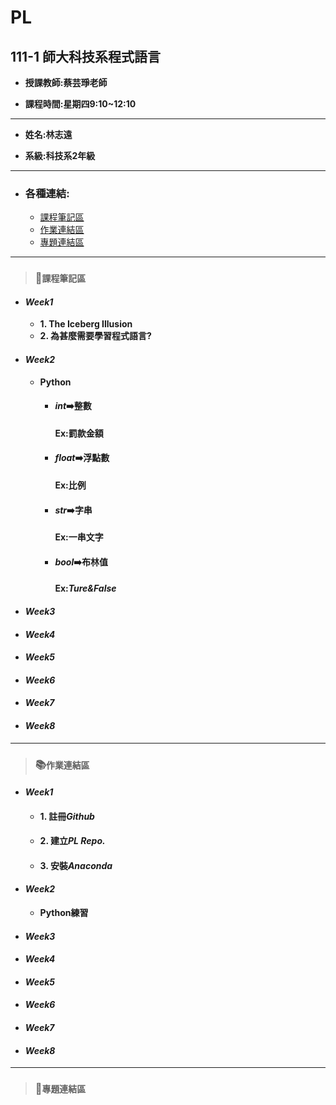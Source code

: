 # PL
## 111-1 師大科技系程式語言

+ **授課教師:蔡芸琤老師**

+ **課程時間:星期四9:10~12:10**
---
+ **姓名:林志遠** 

+ **系級:科技系2年級**
---
+ ### 各種連結:
  + [課程筆記區](https://github.com/dennis910926/PL/edit/main/README.md#%E8%AA%B2%E7%A8%8B%E7%AD%86%E8%A8%98%E5%8D%80)
  + [作業連結區](https://github.com/dennis910926/PL/edit/main/README.md#%E4%BD%9C%E6%A5%AD%E9%80%A3%E7%B5%90%E5%8D%80)
  + [專題連結區](https://github.com/dennis910926/PL/edit/main/README.md#%E5%B0%88%E9%A1%8C%E9%80%A3%E7%B5%90%E5%8D%80)
---
> ### 📝`課程筆記區`
+ #### *Week1*
  + **1. The Iceberg Illusion**
  + **2. 為甚麼需要學習程式語言?**
+ #### *Week2*
  + **Python**
    + #### *int*➡️**整數**
      **Ex:罰款金額**
    + #### *float*➡️**浮點數**
      **Ex:比例**
    + #### *str*➡️**字串**
      **Ex:一串文字**
    + #### *bool*➡️**布林值**
      #### Ex:*Ture&False*
+ #### *Week3*
+ #### *Week4*
+ #### *Week5*
+ #### *Week6*
+ #### *Week7*
+ #### *Week8*
***
> ### 📚`作業連結區`
+ #### *Week1*
  + #### 1. 註冊*Github*
  + #### 2. 建立*PL Repo.*
  + #### 3. 安裝*Anaconda*
+ #### *Week2*
  + **Python練習**
+ #### *Week3*
+ #### *Week4*
+ #### *Week5*
+ #### *Week6*
+ #### *Week7*
+ #### *Week8*
***
> ### 📁`專題連結區`

